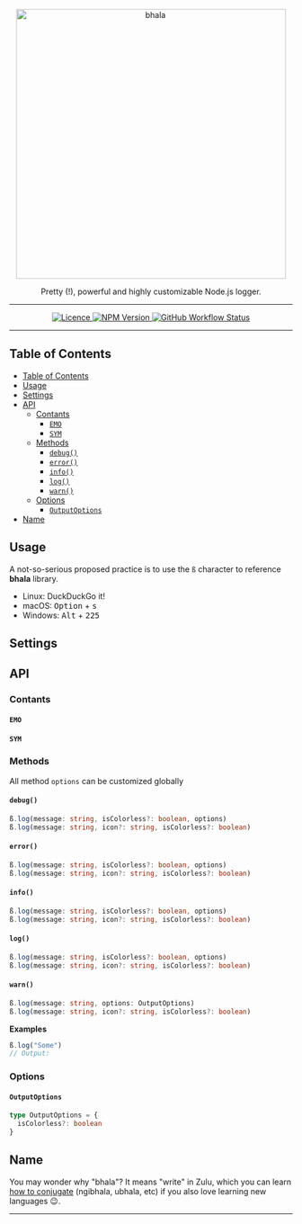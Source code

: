 <p align="center">
  <a href="https://yarnpkg.com/">
    <img alt="bhala" src="https://raw.githubusercontent.com/ivangabriele/bhala/main/assets/logo.svg" width="480">
  </a>
</p>

<p align="center">
  Pretty (!), powerful and highly customizable Node.js logger.
</p>

---

<p align="center">
  <a href="https://github.com/ivangabriele/bhala/blob/main/LICENSE">
    <img
      alt="Licence"
      src="https://img.shields.io/github/license/ivangabriele/bhala?style=flat-square"
    />
  </a>
  <a href="https://www.npmjs.com/package/bhala">
    <img
      alt="NPM Version"
      src="https://img.shields.io/npm/v/bhala?style=flat-square"
    />
  </a>
  <a href="https://github.com/ivangabriele/bhala/actions?query=branch%3Amain++">
    <img
      alt="GitHub Workflow Status"
      src="https://img.shields.io/github/workflow/status/ivangabriele/bhala/Test%20&%20Publish/main?style=flat-square"
    />
  </a>
</p>

---

## Table of Contents

- [Table of Contents](#table-of-contents)
- [Usage](#usage)
- [Settings](#settings)
- [API](#api)
  - [Contants](#contants)
    - [`EMO`](#emo)
    - [`SYM`](#sym)
  - [Methods](#methods)
    - [`debug()`](#debug)
    - [`error()`](#error)
    - [`info()`](#info)
    - [`log()`](#log)
    - [`warn()`](#warn)
  - [Options](#options)
    - [`OutputOptions`](#outputoptions)
- [Name](#name)

## Usage

A not-so-serious proposed practice is to use the `ß` character to reference **bhala** library.

- Linux: DuckDuckGo it!
- macOS: <kbd>Option</kbd> + <kbd>s</kbd>
- Windows: <kbd>Alt</kbd> + <kbd>2</kbd><kbd>2</kbd><kbd>5</kbd>

## Settings

## API

### Contants

#### `EMO`

#### `SYM`

### Methods

All method `options` can be customized globally

#### `debug()`

```ts
ß.log(message: string, isColorless?: boolean, options)
ß.log(message: string, icon?: string, isColorless?: boolean)
```

#### `error()`

```ts
ß.log(message: string, isColorless?: boolean, options)
ß.log(message: string, icon?: string, isColorless?: boolean)
```

#### `info()`

```ts
ß.log(message: string, isColorless?: boolean, options)
ß.log(message: string, icon?: string, isColorless?: boolean)
```

#### `log()`

```ts
ß.log(message: string, isColorless?: boolean, options)
ß.log(message: string, icon?: string, isColorless?: boolean)
```

#### `warn()`

```ts
ß.log(message: string, options: OutputOptions)
ß.log(message: string, icon?: string, isColorless?: boolean)
```

**Examples**

```ts
ß.log("Some")
// Output: 
```

### Options

#### `OutputOptions`

```ts
type OutputOptions = {
  isColorless?: boolean
}
```

## Name

You may wonder why "bhala"? It means "write" in Zulu, which you can learn [how to conjugate][link-bhala] (ngibhala,
ubhala, etc) if you also love learning new languages 😉.

---

[link-bhala]: https://en.wikipedia.org/wiki/Zulu_grammar#Verbs
